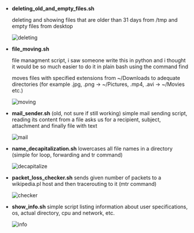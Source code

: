  - **deleting_old_and_empty_files.sh**

	 deleting and showing files that are older than 31 days from /tmp and empty files from desktop
	 
	 ![deleting](https://user-images.githubusercontent.com/107136361/222547216-34be4d54-c0fe-4dcf-965d-86d9a5edd77e.png)

	
 - **file_moving.sh**

	file managment script, i saw someone write this in python and i thought it would be so much easier to do it in plain bash using the command find

	moves
 	files with specified extensions from ~/Downloads to adequate directories (for example .jpg, .png -> ~/Pictures, .mp4, .avi -> ~/Movies etc.)
 
 	![moving](https://user-images.githubusercontent.com/107136361/222543420-8154693d-c056-427d-961a-63ce826f7e3e.png)


 - **mail_sender.sh**
 	(old, not sure if still working) simple mail sending script, reading its content from a file asks us for a recipient, subject, attachment and finally	file with text
  
	![mail](https://user-images.githubusercontent.com/107136361/222547892-15f9ddaa-502b-473c-963e-f55e8b24dca2.png)


 - **name_decapitalization.sh**
 	lowercases all file names in a directory (simple for loop, forwarding and tr command)
 
	![decapitalize](https://user-images.githubusercontent.com/107136361/222543849-c8c10924-f3a7-4e8d-8ede-859ea2a4098b.png)


 - **packet_loss_checker.sh**
 	sends given number of packets to a wikipedia.pl host and then tracerouting to it (mtr command)
  
	![checker](https://user-images.githubusercontent.com/107136361/222544061-69d9a971-9777-405b-9dec-9d035d05346e.png)


 - **show_info.sh**
 	simple script listing information about user specifications, os, actual directory, cpu and network, etc.
  
	![info](https://user-images.githubusercontent.com/107136361/222544200-92ca5474-6061-495d-8a4d-502d0fce6713.png)
